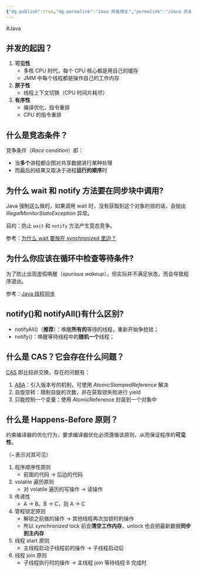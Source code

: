 ```yaml
---
{"dg-publish":true,"dg-permalink":"Java 并发相关","permalink":"/Java 并发相关/"}
---
```



#Java 

## 并发的起因？

1. **可见性**
	- 多核 CPU 时代，每个 CPU 核心都是用自己的缓存
	- JMM 中每个线程都是操作自己的工作内存
2. **原子性**
	- 线程上下文切换（CPU 时间片耗尽）
3. **有序性**
	- 编译优化，指令重排
	- CPU 的指令重排

## 什么是竞态条件？

竞争条件（*Race condition*）即：

- 当**多个**进程都企图对共享数据进行某种处理
- 而最后的结果又取决于进程**运行的顺序**时

## 为什么 wait 和 notify 方法要在同步块中调用?

Java 强制这么做的，如果调用 wait 时，没有获取到这个对象的锁的话，会抛出 *IllegalMonitorStateException* 异常。

目的：防止 `wait` 和 `notify` 方法产生竞态竞争。

参考：[为什么 wait 要放在 synchronized 里边？](obsidian://open?vault=%E7%AC%94%E8%AE%B0&file=src%2Funarchived%2F%E4%B8%BA%E4%BB%80%E4%B9%88%20wait%20%E8%A6%81%E6%94%BE%E5%9C%A8%20synchronized%20%E9%87%8C%E8%BE%B9%EF%BC%9F)

## 为什么你应该在循环中检查等待条件?

为了防止出现虚假唤醒（*spurious wakeup*），但实际并不满足状态，而会导致程序退出。

参考：[Java 线程同步](obsidian://open?vault=%E7%AC%94%E8%AE%B0&file=src%2Funarchived%2FJava%20%E7%BA%BF%E7%A8%8B%E5%90%8C%E6%AD%A5)

## notify()和 notifyAll()有什么区别?

- notifyAll()（**推荐**）：唤醒**所有的**等待的线程，重新开始争抢锁；
- notify()：唤醒等待线程中的**随机一个**线程；

## 什么是 CAS？它会存在什么问题？

[CAS](obsidian://open?vault=%E7%AC%94%E8%AE%B0&file=src%2Funarchived%2FCAS) 即比较并交换，存在的问题有：
1. [ABA](obsidian://open?vault=%E7%AC%94%E8%AE%B0&file=src%2Funarchived%2FABA%20%E9%97%AE%E9%A2%98)：引入版本号的机制，可使用 *AtomicStampedReference* 解决
2. 自旋空转：限制自旋的次数，并在获取锁失败进行 yield
3. 只能控制一个变量：使用 AtomicReference 封装到一个对象中

## 什么是 Happens-Before 原则？

约束编译器的优化行为，要求编译器优化必须遵循该原则，从而保证程序的**可见性**。

（`→` 表示对其可见）

1. 程序顺序性原则
	- 前面的代码 → 后边的代码
2. volatile 遍历原则
	- 对 volatile 遍历的写操作 → 读操作
3. 传递性
	- A → B、B → C，则 A → C
4. 管程锁定原则
	- 解锁之前做的操作 → 其他线程再次加锁时的操作
	- 所以 *synchronized* lock 前会**清空工作内存**，unlock 也会把最新数据**同步到主内存**
5. 线程 start 原则
	- 主线程启动子线程前的操作 → 子线程启动后
6. 线程 join 原则
	- 子线程执行时的操作 → 主线程 join 等待线程 B 完成时
